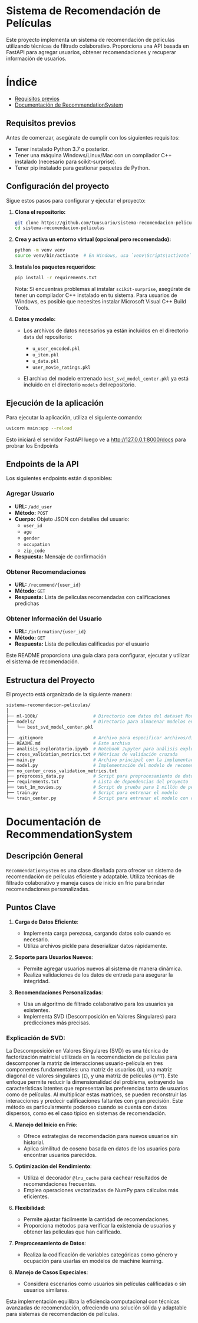 # Sistema de Recomendación de Películas

Este proyecto implementa un sistema de recomendación de películas utilizando técnicas de filtrado colaborativo. Proporciona una API basada en FastAPI para agregar usuarios, obtener recomendaciones y recuperar información de usuarios.

# Índice
- [Requisitos previos](#requisitos-previos)
- [Documentación de RecommendationSystem](#documentación-de-recommendationsystem)
 

## Requisitos previos

Antes de comenzar, asegúrate de cumplir con los siguientes requisitos:

- Tener instalado Python 3.7 o posterior.
- Tener una máquina Windows/Linux/Mac con un compilador C++ instalado (necesario para scikit-surprise).
- Tener pip instalado para gestionar paquetes de Python.

## Configuración del proyecto

Sigue estos pasos para configurar y ejecutar el proyecto:

1. **Clona el repositorio:**

    ```bash
    git clone https://github.com/tuusuario/sistema-recomendacion-peliculas.git
    cd sistema-recomendacion-peliculas
    ```

2. **Crea y activa un entorno virtual (opcional pero recomendado):**

    ```bash
    python -m venv venv
    source venv/bin/activate  # En Windows, usa `venv\Scripts\activate`
    ```

3. **Instala los paquetes requeridos:**

    ```bash
    pip install -r requirements.txt
    ```

    Nota: Si encuentras problemas al instalar `scikit-surprise`, asegúrate de tener un compilador C++ instalado en tu sistema. Para usuarios de Windows, es posible que necesites instalar Microsoft Visual C++ Build Tools.

4. **Datos y modelo:**

    - Los archivos de datos necesarios ya están incluidos en el directorio `data` del repositorio:
      - `u_user_encoded.pkl`
      - `u_item.pkl`
      - `u_data.pkl`
      - `user_movie_ratings.pkl`

    - El archivo del modelo entrenado `best_svd_model_center.pkl` ya está incluido en el directorio `models` del repositorio.

## Ejecución de la aplicación

Para ejecutar la aplicación, utiliza el siguiente comando:

 ```bash
uvicorn main:app --reload
```
Esto iniciará el servidor FastAPI luego ve a http://127.0.0.1:8000/docs para probrar los Endpoints

## Endpoints de la API

Los siguientes endpoints están disponibles:

### Agregar Usuario

- **URL:** `/add_user`
- **Método:** `POST`
- **Cuerpo:** Objeto JSON con detalles del usuario:
  - `user_id`
  - `age`
  - `gender`
  - `occupation`
  - `zip_code`
- **Respuesta:** Mensaje de confirmación

### Obtener Recomendaciones

- **URL:** `/recommend/{user_id}`
- **Método:** `GET`
- **Respuesta:** Lista de películas recomendadas con calificaciones predichas

### Obtener Información del Usuario

- **URL:** `/information/{user_id}`
- **Método:** `GET`
- **Respuesta:** Lista de películas calificadas por el usuario



Este README proporciona una guía clara para configurar, ejecutar y utilizar el sistema de recomendación.

## Estructura del Proyecto

El proyecto está organizado de la siguiente manera:

```bash
sistema-recomendacion-peliculas/
│
├── ml-100k/                     # Directorio con datos del dataset MovieLens 100K
├── models/                      # Directorio para almacenar modelos entrenados
│   └── best_svd_model_center.pkl
│
├── .gitignore                   # Archivo para especificar archivos/directorios ignorados por Git
├── README.md                    # Este archivo
├── analisis_exploratorio.ipynb  # Notebook Jupyter para análisis exploratorio de datos
├── cross_validation_metrics.txt # Métricas de validación cruzada
├── main.py                      # Archivo principal con la implementación de la API FastAPI
├── model.py                     # Implementación del modelo de recomendación
├── no_center_cross_validation_metrics.txt
├── preprocess_data.py           # Script para preprocesamiento de datos
├── requirements.txt             # Lista de dependencias del proyecto
├── test_1m_movies.py            # Script de prueba para 1 millón de películas
├── train.py                     # Script para entrenar el modelo
└── train_center.py              # Script para entrenar el modelo con centralización

```
# Documentación de RecommendationSystem

## Descripción General
`RecommendationSystem` es una clase diseñada para ofrecer un sistema de recomendación de películas eficiente y adaptable. Utiliza técnicas de filtrado colaborativo y maneja casos de inicio en frío para brindar recomendaciones personalizadas.

## Puntos Clave

1. **Carga de Datos Eficiente**:
   - Implementa carga perezosa, cargando datos solo cuando es necesario.
   - Utiliza archivos pickle para deserializar datos rápidamente.

2. **Soporte para Usuarios Nuevos**:
   - Permite agregar usuarios nuevos al sistema de manera dinámica.
   - Realiza validaciones de los datos de entrada para asegurar la integridad.

3. **Recomendaciones Personalizadas**:
   - Usa un algoritmo de filtrado colaborativo para los usuarios ya existentes.
   - Implementa SVD (Descomposición en Valores Singulares) para predicciones más precisas.

### Explicación de SVD:
La Descomposición en Valores Singulares (SVD) es una técnica de factorización matricial utilizada en la recomendación de películas para descomponer la matriz de interacciones usuario-película en tres componentes fundamentales: una matriz de usuarios (`U`), una matriz diagonal de valores singulares (`Σ`), y una matriz de películas (`V^T`). Este enfoque permite reducir la dimensionalidad del problema, extrayendo las características latentes que representan las preferencias tanto de usuarios como de películas. Al multiplicar estas matrices, se pueden reconstruir las interacciones y predecir calificaciones faltantes con gran precisión. Este método es particularmente poderoso cuando se cuenta con datos dispersos, como es el caso típico en sistemas de recomendación.

4. **Manejo del Inicio en Frío**:
   - Ofrece estrategias de recomendación para nuevos usuarios sin historial.
   - Aplica similitud de coseno basada en datos de los usuarios para encontrar usuarios parecidos.

5. **Optimización del Rendimiento**:
   - Utiliza el decorador `@lru_cache` para cachear resultados de recomendaciones frecuentes.
   - Emplea operaciones vectorizadas de NumPy para cálculos más eficientes.

6. **Flexibilidad**:
   - Permite ajustar fácilmente la cantidad de recomendaciones.
   - Proporciona métodos para verificar la existencia de usuarios y obtener las películas que han calificado.

7. **Preprocesamiento de Datos**:
   - Realiza la codificación de variables categóricas como género y ocupación para usarlas en modelos de machine learning.

8. **Manejo de Casos Especiales**:
   - Considera escenarios como usuarios sin películas calificadas o sin usuarios similares.

Esta implementación equilibra la eficiencia computacional con técnicas avanzadas de recomendación, ofreciendo una solución sólida y adaptable para sistemas de recomendación de películas.
